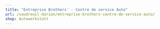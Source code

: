```yaml
---
title: "Entreprise Brothers' - Centre de service Auto"
url: /vaudreuil-dorion/entreprise-brothers-centre-de-service-auto/
shop: Autowerkstatt
---
```


